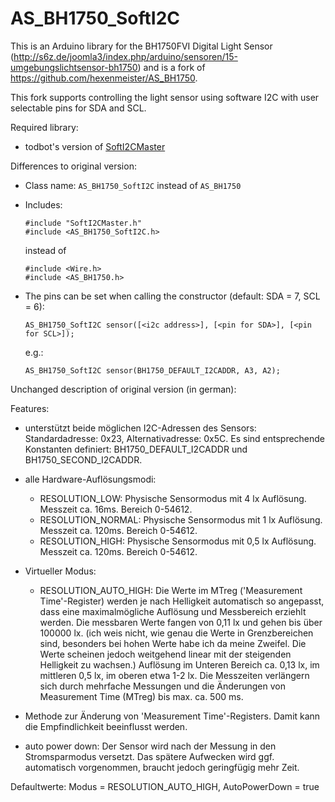 AS_BH1750_SoftI2C
=================

This is an Arduino library for the BH1750FVI Digital Light Sensor
(http://s6z.de/joomla3/index.php/arduino/sensoren/15-umgebungslichtsensor-bh1750)
and is a fork of https://github.com/hexenmeister/AS_BH1750.

This fork supports controlling the light sensor using software I2C with user selectable pins for SDA and SCL.

Required library:
 * todbot's version of [SoftI2CMaster](https://github.com/todbot/SoftI2CMaster)

Differences to original version:

 - Class name: ``AS_BH1750_SoftI2C`` instead of ``AS_BH1750``

 - Includes:
   ```
   #include "SoftI2CMaster.h"
   #include <AS_BH1750_SoftI2C.h>
   ```

   instead of
   ```
   #include <Wire.h>
   #include <AS_BH1750.h>
   ```


 - The pins can be set when calling the constructor (default: SDA = 7, SCL = 6):
   ```
   AS_BH1750_SoftI2C sensor([<i2c address>], [<pin for SDA>], [<pin for SCL>]);
   ```
   e.g.:
   ```
   AS_BH1750_SoftI2C sensor(BH1750_DEFAULT_I2CADDR, A3, A2);
   ```




Unchanged description of original version (in german):



Features:

 - unterstützt beide möglichen I2C-Adressen des Sensors:
   Standardadresse: 0x23, Alternativadresse: 0x5C. 
   Es sind entsprechende Konstanten definiert: BH1750_DEFAULT_I2CADDR und BH1750_SECOND_I2CADDR.
 
 - alle Hardware-Auflösungsmodi:
   * RESOLUTION_LOW:         Physische Sensormodus mit 4 lx Auflösung. Messzeit ca. 16ms. Bereich 0-54612. 
   * RESOLUTION_NORMAL:      Physische Sensormodus mit 1 lx Auflösung. Messzeit ca. 120ms. Bereich 0-54612.
   * RESOLUTION_HIGH:        Physische Sensormodus mit 0,5 lx Auflösung. Messzeit ca. 120ms. Bereich 0-54612.

 - Virtueller Modus:
   * RESOLUTION_AUTO_HIGH:   Die Werte im MTreg ('Measurement Time'-Register) werden je nach Helligkeit 
                              automatisch so angepasst, dass eine maximalmögliche Auflösung 
                              und Messbereich erziehlt werden.
                              Die messbaren Werte fangen von 0,11 lx und gehen bis über 100000 lx.
                              (ich weis nicht, wie genau die Werte in Grenzbereichen sind, 
                              besonders bei hohen Werte habe ich da meine Zweifel. 
                              Die Werte scheinen jedoch weitgehend linear mit der steigenden Helligkeit zu wachsen.)
                              Auflösung im Unteren Bereich ca. 0,13 lx, im mittleren 0,5 lx, im oberen etwa 1-2 lx.
                              Die Messzeiten verlängern sich durch mehrfache Messungen und 
                              die Änderungen von Measurement Time (MTreg) bis max. ca. 500 ms.
 
 - Methode zur Änderung von 'Measurement Time'-Registers. Damit kann die Empfindlichkeit beeinflusst werden.
 
 - auto power down: Der Sensor wird nach der Messung in den Stromsparmodus versetzt. 
   Das spätere Aufwecken wird ggf. automatisch vorgenommen, braucht jedoch geringfügig mehr Zeit.

 Defaultwerte: Modus = RESOLUTION_AUTO_HIGH, AutoPowerDown = true
